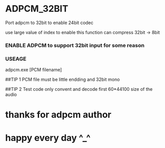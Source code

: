 # ADPCM_32BIT
Port adpcm to 32bit to enable 24bit codec

use large value of index to enable this function can compress 32bit -> 8bit

### ENABLE ADPCM to support 32bit input for some reason


### USEAGE

adpcm.exe [PCM filename]

##TIP 1 PCM file must be little endding and 32bit mono 

##TIP 2 Test code only convent and decode first 60*44100 size of the audio


# thanks for adpcm author 

# happy every day ^_^

